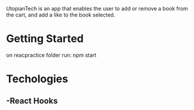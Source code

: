 UtopianTech is an app that enables the user to add or remove a book from the cart, and add a like to the book selected.

# Getting Started
on reacpractice folder run:
npm start

# Techologies 
-React Hooks
-
